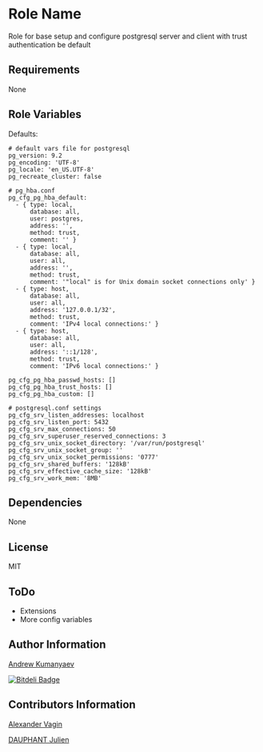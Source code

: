 Role Name
========

Role for base setup and configure postgresql server and client with
trust authentication be default

Requirements
------------

None

Role Variables
--------------

Defaults:

    # default vars file for postgresql
    pg_version: 9.2
    pg_encoding: 'UTF-8'
    pg_locale: 'en_US.UTF-8'
    pg_recreate_cluster: false

    # pg_hba.conf
    pg_cfg_pg_hba_default:
      - { type: local,
          database: all,
          user: postgres,
          address: '',
          method: trust,
          comment: '' }
      - { type: local,
          database: all,
          user: all,
          address: '',
          method: trust,
          comment: '"local" is for Unix domain socket connections only' }
      - { type: host,
          database: all,
          user: all,
          address: '127.0.0.1/32',
          method: trust,
          comment: 'IPv4 local connections:' }
      - { type: host,
          database: all,
          user: all,
          address: '::1/128',
          method: trust,
          comment: 'IPv6 local connections:' }

    pg_cfg_pg_hba_passwd_hosts: []
    pg_cfg_pg_hba_trust_hosts: []
    pg_cfg_pg_hba_custom: []

    # postgresql.conf settings
    pg_cfg_srv_listen_addresses: localhost
    pg_cfg_srv_listen_port: 5432
    pg_cfg_srv_max_connections: 50
    pg_cfg_srv_superuser_reserved_connections: 3
    pg_cfg_srv_unix_socket_directory: '/var/run/postgresql'
    pg_cfg_srv_unix_socket_group: ''
    pg_cfg_srv_unix_socket_permissions: '0777'
    pg_cfg_srv_shared_buffers: '128kB'
    pg_cfg_srv_effective_cache_size: '128kB'
    pg_cfg_srv_work_mem: '8MB'

Dependencies
------------

None

License
-------

MIT

ToDo
-------

 - Extensions
 - More config variables

Author Information
------------------

[Andrew Kumanyaev](https://github.com/zzet)

[![Bitdeli Badge](https://d2weczhvl823v0.cloudfront.net/zzet/ansible-postgresql-role/trend.png)](https://bitdeli.com/free "Bitdeli Badge")


Contributors Information
------------------

[Alexander Vagin](https://github.com/PlugIN73)

[DAUPHANT Julien](https://github.com/jdauphant)
